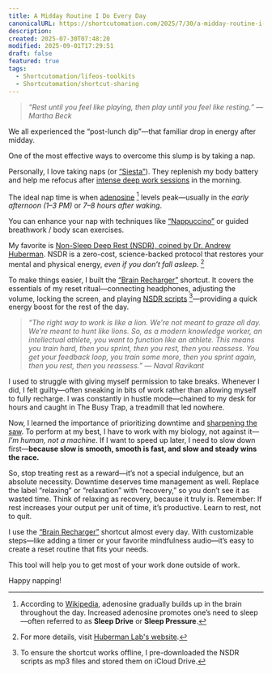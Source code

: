 ```yaml
---
title: A Midday Routine I Do Every Day
canonicalURL: https://shortcutomation.com/2025/7/30/a-midday-routine-i-do-every-day
description:
created: 2025-07-30T07:48:20
modified: 2025-09-01T17:29:51
draft: false
featured: true
tags:
  - Shortcutomation/lifeos-toolkits
  - Shortcutomation/shortcut-sharing
---
```


> _“Rest until you feel like playing, then play until you feel like resting.” — Martha Beck_

We all experienced the “post-lunch dip”—that familiar drop in energy after midday.

One of the most effective ways to overcome this slump is by taking a nap.

Personally, I love taking naps (or [“Siesta”](https://en.wikipedia.org/wiki/Siesta)). They replenish my body battery and help me refocus after [intense deep work sessions](https://huami.ng/deep-work-machine/) in the morning.

The ideal nap time is when [adenosine](https://www.google.com/search?q=Adenosine) [^1] levels peak—usually in the _early afternoon (1–3 PM)_ or _7–8 hours after waking_.

You can enhance your nap with techniques like [“Nappuccino”](https://en.wikipedia.org/wiki/Power_nap#Stimulant_nap) or guided breathwork / body scan exercises.

My favorite is [Non-Sleep Deep Rest (NSDR), coined by Dr. Andrew Huberman](https://youtu.be/lIo9FcrljDk?t=1739). NSDR is a zero-cost, science-backed protocol that restores your mental and physical energy, _even if you don’t fall asleep_. [^2]

To make things easier, I built the [“Brain Recharger”](https://shortcutomation.com/gallery/lifeos-toolkits/brain-recharger/) shortcut. It covers the essentials of my reset ritual—connecting headphones, adjusting the volume, locking the screen, and playing [NSDR scripts](https://www.youtube.com/playlist?list=PLPNW_gerXa4MFy52YhdZJYhOk11KdfG9G) [^3]—providing a quick energy boost for the rest of the day.

> _“The right way to work is like a lion. We’re not meant to graze all day. We’re meant to hunt like lions. So, as a modern knowledge worker, an intellectual athlete, you want to function like an athlete. This means you train hard, then you sprint, then you rest, then you reassess. You get your feedback loop, you train some more, then you sprint again, then you rest, then you reassess.” — Naval Ravikant_

I used to struggle with giving myself permission to take breaks. Whenever I did, I felt guilty—often sneaking in bits of work rather than allowing myself to fully recharge. I was constantly in hustle mode—chained to my desk for hours and caught in The Busy Trap, a treadmill that led nowhere.

Now, I learned the importance of prioritizing downtime and [sharpening the saw](https://sketchplanations.com/sharpen-the-saw). To perform at my best, I have to work with my biology, not against it—_I’m human, not a machine_. If I want to speed up later, I need to slow down first—**because slow is smooth, smooth is fast, and slow and steady wins the race.**

So, stop treating rest as a reward—it’s not a special indulgence, but an absolute necessity. Downtime deserves time management as well. Replace the label “relaxing” or “relaxation” with “recovery,” so you don’t see it as wasted time. Think of relaxing as recovery, because it truly is. Remember: If rest increases your output per unit of time, it’s productive. Learn to rest, not to quit.

I use the [“Brain Recharger”](https://shortcutomation.com/gallery/lifeos-toolkits/brain-recharger/) shortcut almost every day. With customizable steps—like adding a timer or your favorite mindfulness audio—it’s easy to create a reset routine that fits your needs.

This tool will help you to get most of your work done outside of work.

Happy napping!

[^1]: According to [Wikipedia](https://en.wikipedia.org/wiki/Adenosine), adenosine gradually builds up in the brain throughout the day. Increased adenosine promotes one’s need to sleep—often referred to as **Sleep Drive** or **Sleep Pressure**.
[^2]: For more details, visit [Huberman Lab's website](https://www.hubermanlab.com/nsdr).
[^3]: To ensure the shortcut works offline, I pre-downloaded the NSDR scripts as mp3 files and stored them on iCloud Drive.

